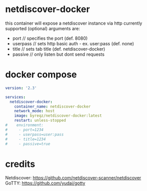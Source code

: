 # netdiscover-docker
this container will expose a netdiscover instance via http
currently supported (optional) arguments are:

- port // specifies the port (def. 8080)
- userpass // sets http basic auth - ex. user:pass (def. none)
- title // sets tab title (def. netdiscover-docker)
- passive // only listen but dont send requests

# docker compose
```yaml
version: '2.3'

services:
  netdiscover-docker:
    container_name: netdiscover-docker
    network_mode: host
    image: byreqz/netdiscover-docker:latest
    restart: unless-stopped
#    environment:
#     - port=1234
#     - userpass=user:pass
#     - title=1234
#     - passive=true
```

# credits
Netdiscover: https://github.com/netdiscover-scanner/netdiscover <br>
GoTTY: https://github.com/yudai/gotty
